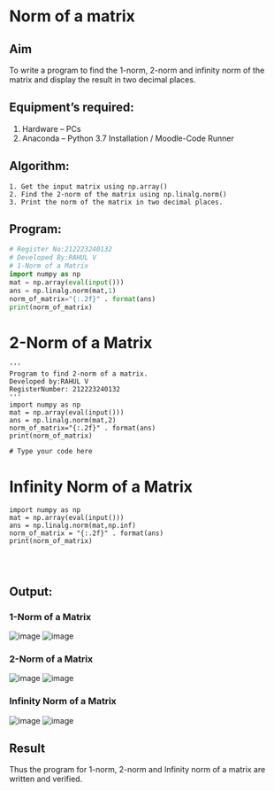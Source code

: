 # Norm of a matrix
## Aim
To write a program to find the 1-norm, 2-norm and infinity norm of the matrix and display the result in two decimal places.
## Equipment’s required:
1.	Hardware – PCs
2.	Anaconda – Python 3.7 Installation / Moodle-Code Runner
## Algorithm:
	1. Get the input matrix using np.array()   
    2. Find the 2-norm of the matrix using np.linalg.norm()
	3. Print the norm of the matrix in two decimal places.
## Program:
```Python
# Register No:212223240132
# Developed By:RAHUL V
# 1-Norm of a Matrix
import numpy as np 
mat = np.array(eval(input()))
ans = np.linalg.norm(mat,1)
norm_of_matrix="{:.2f}" . format(ans)
print(norm_of_matrix)
```




# 2-Norm of a Matrix
```
'''
Program to find 2-norm of a matrix.
Developed by:RAHUL V
RegisterNumber: 212223240132
'''
import numpy as np
mat = np.array(eval(input()))
ans = np.linalg.norm(mat,2)
norm_of_matrix="{:.2f}" . format(ans)
print(norm_of_matrix)

# Type your code here
```





# Infinity Norm of a Matrix
```
import numpy as np
mat = np.array(eval(input()))
ans = np.linalg.norm(mat,np.inf)
norm_of_matrix = "{:.2f}" . format(ans)
print(norm_of_matrix)




```
## Output:
### 1-Norm of a Matrix
![image](https://github.com/Rahulv2005/Norm-of-a-matrix/assets/152600335/2231c356-e9d2-4cd4-b650-76521d4f98ee)
![image](https://github.com/Rahulv2005/Norm-of-a-matrix/assets/152600335/8e19d68d-b30f-4f33-8b39-444356a58636)


### 2-Norm of a Matrix
![image](https://github.com/Rahulv2005/Norm-of-a-matrix/assets/152600335/5233b366-a6e5-499e-a157-201153adf932)
![image](https://github.com/Rahulv2005/Norm-of-a-matrix/assets/152600335/817f1e42-b306-49dc-90c0-e75350804fca)

### Infinity Norm of a Matrix
![image](https://github.com/Rahulv2005/Norm-of-a-matrix/assets/152600335/0eb0e026-eb29-4f55-9e7e-c8051abc9ab7)
![image](https://github.com/Rahulv2005/Norm-of-a-matrix/assets/152600335/a1de8b02-6879-49cb-9183-a1bbd13061e0)


## Result
Thus the program for 1-norm, 2-norm and Infinity norm of a matrix are written and verified.
